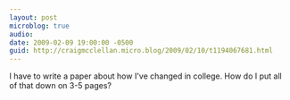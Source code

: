 ```yaml
---
layout: post
microblog: true
audio: 
date: 2009-02-09 19:00:00 -0500
guid: http://craigmcclellan.micro.blog/2009/02/10/t1194067681.html
---
```

I have to write a paper about how I've changed in college.  How do I put all of that down on 3-5 pages?
